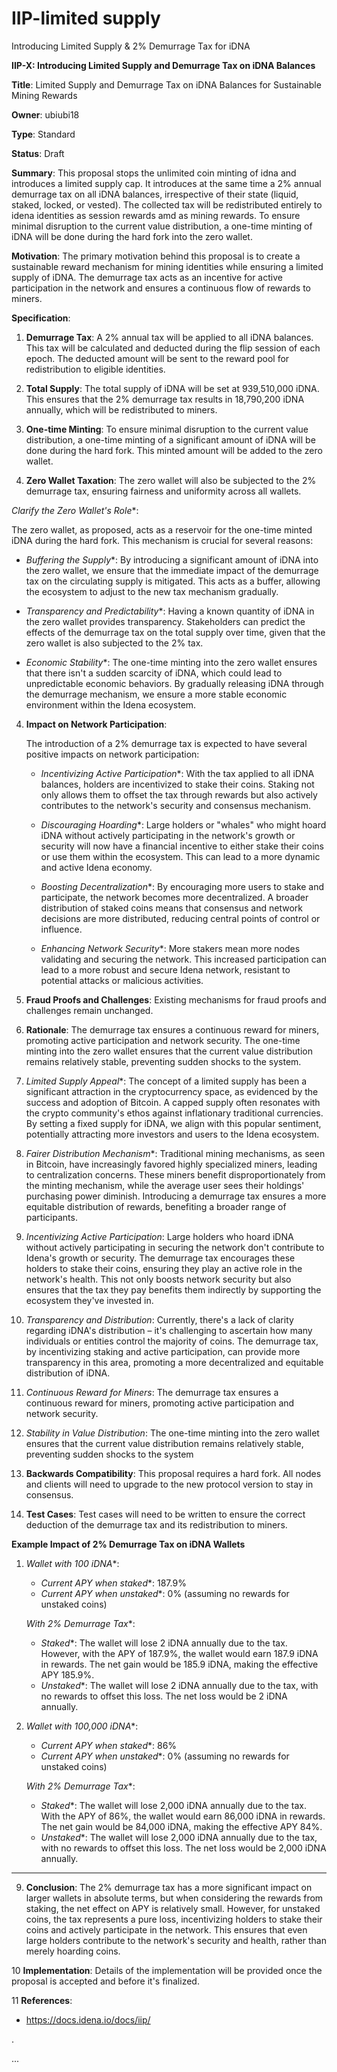 # IIP-limited supply
Introducing Limited Supply & 2% Demurrage Tax for iDNA


**IIP-X: Introducing Limited Supply and Demurrage Tax on iDNA Balances**

**Title**: Limited Supply and Demurrage Tax on iDNA Balances for Sustainable Mining Rewards

**Owner**: ubiubi18

**Type**: Standard

**Status**: Draft

**Summary**:
This proposal stops the unlimited coin minting of idna and introduces a limited supply cap. It introduces at the same time a 2% annual demurrage tax on all iDNA balances, irrespective of their state (liquid, staked, locked, or vested). The collected tax will be redistributed entirely to idena identities as session rewards amd as mining rewards. To ensure minimal disruption to the current value distribution, a one-time minting of iDNA will be done during the hard fork into the zero wallet.

**Motivation**:
The primary motivation behind this proposal is to create a sustainable reward mechanism for mining identities while ensuring a limited supply of iDNA. The demurrage tax acts as an incentive for active participation in the network and ensures a continuous flow of rewards to miners.

**Specification**:

1. **Demurrage Tax**: A 2% annual tax will be applied to all iDNA balances. This tax will be calculated and deducted during the flip session of each epoch. The deducted amount will be sent to the reward pool for redistribution to eligible identities.

2. **Total Supply**: The total supply of iDNA will be set at 939,510,000 iDNA. This ensures that the 2% demurrage tax results in 18,790,200 iDNA annually, which will be redistributed to miners.

3. **One-time Minting**: To ensure minimal disruption to the current value distribution, a one-time minting of a significant amount of iDNA will be done during the hard fork. This minted amount will be added to the zero wallet.

4. **Zero Wallet Taxation**: The zero wallet will also be subjected to the 2% demurrage tax, ensuring fairness and uniformity across all wallets.
   
 *Clarify the Zero Wallet's Role**:
   
   The zero wallet, as proposed, acts as a reservoir for the one-time minted iDNA during the hard fork. This mechanism is crucial for several reasons:
   
   - *Buffering the Supply**: By introducing a significant amount of iDNA into the zero wallet, we ensure that the immediate impact of the demurrage tax on the circulating supply is mitigated. This acts as a buffer, allowing the ecosystem to adjust to the new tax mechanism gradually.
   
   - *Transparency and Predictability**: Having a known quantity of iDNA in the zero wallet provides transparency. Stakeholders can predict the effects of the demurrage tax on the total supply over time, given that the zero wallet is also subjected to the 2% tax.
   
   - *Economic Stability**: The one-time minting into the zero wallet ensures that there isn't a sudden scarcity of iDNA, which could lead to unpredictable economic behaviors. By gradually releasing iDNA through the demurrage mechanism, we ensure a more stable economic environment within the Idena ecosystem.

4. **Impact on Network Participation**:

   The introduction of a 2% demurrage tax is expected to have several positive impacts on network participation:

   - *Incentivizing Active Participation**: With the tax applied to all iDNA balances, holders are incentivized to stake their coins. Staking not only allows them to offset the tax through rewards but also actively contributes to the network's security and consensus mechanism.
   
   - *Discouraging Hoarding**: Large holders or "whales" who might hoard iDNA without actively participating in the network's growth or security will now have a financial incentive to either stake their coins or use them within the ecosystem. This can lead to a more dynamic and active Idena economy.
   
   - *Boosting Decentralization**: By encouraging more users to stake and participate, the network becomes more decentralized. A broader distribution of staked coins means that consensus and network decisions are more distributed, reducing central points of control or influence.
   
   - *Enhancing Network Security**: More stakers mean more nodes validating and securing the network. This increased participation can lead to a more robust and secure Idena network, resistant to potential attacks or malicious activities.


5. **Fraud Proofs and Challenges**: Existing mechanisms for fraud proofs and challenges remain unchanged.

6. **Rationale**:
The demurrage tax ensures a continuous reward for miners, promoting active participation and network security. The one-time minting into the zero wallet ensures that the current value distribution remains relatively stable, preventing sudden shocks to the system.

1. *Limited Supply Appeal**: The concept of a limited supply has been a significant attraction in the cryptocurrency space, as evidenced by the success and adoption of Bitcoin. A capped supply often resonates with the crypto community's ethos against inflationary traditional currencies. By setting a fixed supply for iDNA, we align with this popular sentiment, potentially attracting more investors and users to the Idena ecosystem.

2. *Fairer Distribution Mechanism**: Traditional mining mechanisms, as seen in Bitcoin, have increasingly favored highly specialized miners, leading to centralization concerns. These miners benefit disproportionately from the minting mechanism, while the average user sees their holdings' purchasing power diminish. Introducing a demurrage tax ensures a more equitable distribution of rewards, benefiting a broader range of participants.

3. *Incentivizing Active Participation*: Large holders who hoard iDNA without actively participating in securing the network don't contribute to Idena's growth or security. The demurrage tax encourages these holders to stake their coins, ensuring they play an active role in the network's health. This not only boosts network security but also ensures that the tax they pay benefits them indirectly by supporting the ecosystem they've invested in.

4. *Transparency and Distribution*: Currently, there's a lack of clarity regarding iDNA's distribution – it's challenging to ascertain how many individuals or entities control the majority of coins. The demurrage tax, by incentivizing staking and active participation, can provide more transparency in this area, promoting a more decentralized and equitable distribution of iDNA.

6. *Continuous Reward for Miners*: The demurrage tax ensures a continuous reward for miners, promoting active participation and network security. 

7. *Stability in Value Distribution*: The one-time minting into the zero wallet ensures that the current value distribution remains relatively stable, preventing sudden shocks to the system
   

7. **Backwards Compatibility**:
This proposal requires a hard fork. All nodes and clients will need to upgrade to the new protocol version to stay in consensus.

8. **Test Cases**:
Test cases will need to be written to ensure the correct deduction of the demurrage tax and its redistribution to miners.

**Example Impact of 2% Demurrage Tax on iDNA Wallets**

1. *Wallet with 100 iDNA**:
    - *Current APY when staked**: 187.9%
    - *Current APY when unstaked**: 0% (assuming no rewards for unstaked coins)

    *With 2% Demurrage Tax**:
    - *Staked**: The wallet will lose 2 iDNA annually due to the tax. However, with the APY of 187.9%, the wallet would earn 187.9 iDNA in rewards. The net gain would be 185.9 iDNA, making the effective APY 185.9%.
    - *Unstaked**: The wallet will lose 2 iDNA annually due to the tax, with no rewards to offset this loss. The net loss would be 2 iDNA annually.

2. *Wallet with 100,000 iDNA**:
    - *Current APY when staked**: 86%
    - *Current APY when unstaked**: 0% (assuming no rewards for unstaked coins)

    *With 2% Demurrage Tax**:
    - *Staked**: The wallet will lose 2,000 iDNA annually due to the tax. With the APY of 86%, the wallet would earn 86,000 iDNA in rewards. The net gain would be 84,000 iDNA, making the effective APY 84%.
    - *Unstaked**: The wallet will lose 2,000 iDNA annually due to the tax, with no rewards to offset this loss. The net loss would be 2,000 iDNA annually.

---

9. **Conclusion**:
The 2% demurrage tax has a more significant impact on larger wallets in absolute terms, but when considering the rewards from staking, the net effect on APY is relatively small. However, for unstaked coins, the tax represents a pure loss, incentivizing holders to stake their coins and actively participate in the network. This ensures that even large holders contribute to the network's security and health, rather than merely hoarding coins.

10 **Implementation**:
Details of the implementation will be provided once the proposal is accepted and before it's finalized.

11 **References**:
- https://docs.idena.io/docs/iip/



.

...

